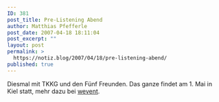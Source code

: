```yaml
---
ID: 381
post_title: Pre-Listening Abend
author: Matthias Pfefferle
post_date: 2007-04-18 18:11:04
post_excerpt: ""
layout: post
permalink: >
  https://notiz.blog/2007/04/18/pre-listening-abend/
published: true
---
```

Diesmal mit TKKG und den Fünf Freunden. Das ganze findet am 1. Mai in Kiel statt, mehr dazu bei <a href="http://beta.wevent.org/events/107-Pre-Listening-Abend-mit-TKKG-und-den-Fuenf-Freunden">wevent</a>.